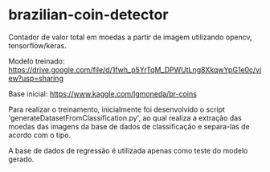 # brazilian-coin-detector
Contador de valor total em moedas a partir de imagem utilizando opencv, tensorflow/keras.

Modelo treinado: https://drive.google.com/file/d/1fwh_p5YrTqM_DPWUtLng8XkqwYpG1e0c/view?usp=sharing

Base inicial: https://www.kaggle.com/lgmoneda/br-coins

Para realizar o treinamento, inicialmente foi desenvolvido o script 'generateDatasetFromClassification.py', ao qual realiza a extração das moedas das imagens da base de dados de classificação e separa-las de acordo com o tipo.

A base de dados de regressão é utilizada apenas como teste do modelo gerado.
